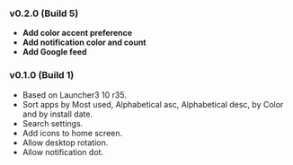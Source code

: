 ### v0.2.0 (Build 5)
* **Add color accent preference**
* **Add notification color and count**
* **Add Google feed**

### v0.1.0 (Build 1)
* Based on Launcher3 10 r35.
* Sort apps by Most used, Alphabetical asc, Alphabetical desc, by Color and by install date.
* Search settings.
* Add icons to home screen.
* Allow desktop rotation.
* Allow notification dot.
